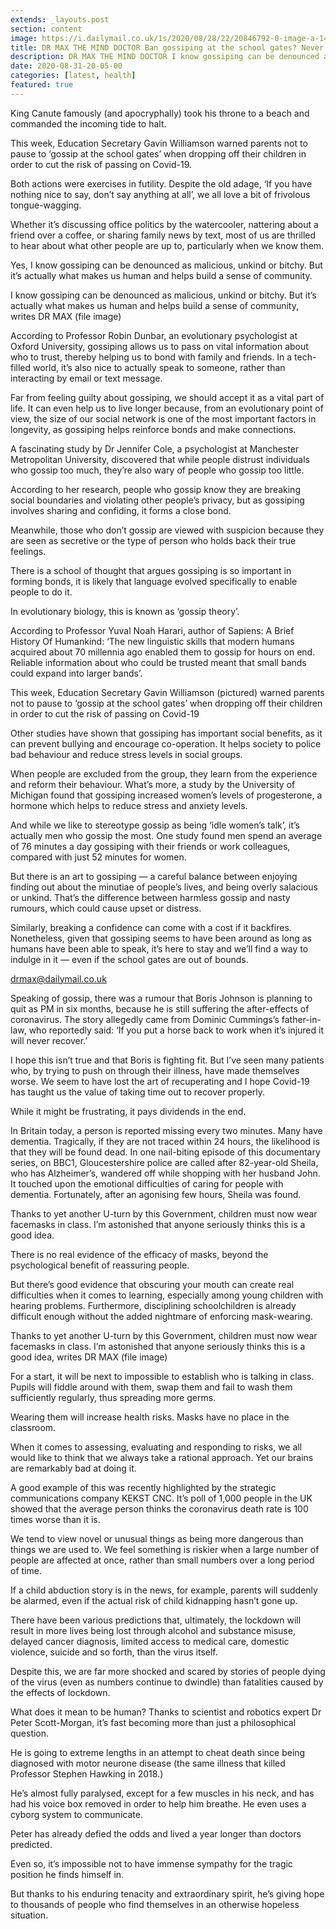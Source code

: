 ```yaml
---
extends: _layouts.post
section: content
image: https://i.dailymail.co.uk/1s/2020/08/28/22/20846792-0-image-a-14_1598649739696.jpg 
title: DR MAX THE MIND DOCTOR Ban gossiping at the school gates? Never... 
description: DR MAX THE MIND DOCTOR I know gossiping can be denounced as malicious, unkind or bitchy. But its actually what makes us human and helps build a sense of community. 
date: 2020-08-31-20-05-00 
categories: [latest, health] 
featured: true 
--- 
```

King Canute famously (and apocryphally) took his throne to a beach and commanded the incoming tide to halt.

This week, Education Secretary Gavin Williamson warned parents not to pause to ‘gossip at the school gates’ when dropping off their children in order to cut the risk of passing on Covid-19.

Both actions were exercises in futility. Despite the old adage, ‘If you have nothing nice to say, don’t say anything at all’, we all love a bit of frivolous tongue-wagging.

Whether it’s discussing office politics by the watercooler, nattering about a friend over a coffee, or sharing family news by text, most of us are thrilled to hear about what other people are up to, particularly when we know them.

Yes, I know gossiping can be denounced as malicious, unkind or bitchy. But it’s actually what makes us human and helps build a sense of community.

I know gossiping can be denounced as malicious, unkind or bitchy. But it’s actually what makes us human and helps build a sense of community, writes DR MAX (file image)

According to Professor Robin Dunbar, an evolutionary psychologist at Oxford University, gossiping allows us to pass on vital information about who to trust, thereby helping us to bond with family and friends. In a tech-filled world, it’s also nice to actually speak to someone, rather than interacting by email or text message.

Far from feeling guilty about gossiping, we should accept it as a vital part of life. It can even help us to live longer because, from an evolutionary point of view, the size of our social network is one of the most important factors in longevity, as gossiping helps reinforce bonds and make connections.

A fascinating study by Dr Jennifer Cole, a psychologist at Manchester Metropolitan University, discovered that while people distrust individuals who gossip too much, they’re also wary of people who gossip too little.

According to her research, people who gossip know they are breaking social boundaries and violating other people’s privacy, but as gossiping involves sharing and confiding, it forms a close bond.

Meanwhile, those who don’t gossip are viewed with suspicion because they are seen as secretive or the type of person who holds back their true feelings.

There is a school of thought that argues gossiping is so important in forming bonds, it is likely that language evolved specifically to enable people to do it.

In evolutionary biology, this is known as ‘gossip theory’.

According to Professor Yuval Noah Harari, author of Sapiens: A Brief History Of Humankind: ‘The new linguistic skills that modern humans acquired about 70 millennia ago enabled them to gossip for hours on end. Reliable information about who could be trusted meant that small bands could expand into larger bands’.

This week, Education Secretary Gavin Williamson (pictured) warned parents not to pause to ‘gossip at the school gates’ when dropping off their children in order to cut the risk of passing on Covid-19 

Other studies have shown that gossiping has important social benefits, as it can prevent bullying and encourage co-operation. It helps society to police bad behaviour and reduce stress levels in social groups.

When people are excluded from the group, they learn from the experience and reform their behaviour. What’s more, a study by the University of Michigan found that gossiping increased women’s levels of progesterone, a hormone which helps to reduce stress and anxiety levels.

And while we like to stereotype gossip as being ‘idle women’s talk’, it’s actually men who gossip the most. One study found men spend an average of 76 minutes a day gossiping with their friends or work colleagues, compared with just 52 minutes for women.

But there is an art to gossiping — a careful balance between enjoying finding out about the minutiae of people’s lives, and being overly salacious or unkind. That’s the difference between harmless gossip and nasty rumours, which could cause upset or distress.

Similarly, breaking a confidence can come with a cost if it backfires. Nonetheless, given that gossiping seems to have been around as long as humans have been able to speak, it’s here to stay and we’ll find a way to indulge in it — even if the school gates are out of bounds. 

drmax@dailymail.co.uk 

Speaking of gossip, there was a rumour that Boris Johnson is planning to quit as PM in six months, because he is still suffering the after-effects of coronavirus. The story allegedly came from Dominic Cummings’s father-in-law, who reportedly said: ‘If you put a horse back to work when it’s injured it will never recover.’

I hope this isn’t true and that Boris is fighting fit. But I’ve seen many patients who, by trying to push on through their illness, have made themselves worse. We seem to have lost the art of recuperating and I hope Covid-19 has taught us the value of taking time out to recover properly.

While it might be frustrating, it pays dividends in the end.

In Britain today, a person is reported missing every two minutes. Many have dementia. Tragically, if they are not traced within 24 hours, the likelihood is that they will be found dead. In one nail-biting episode of this documentary series, on BBC1, Gloucestershire police are called after 82-year-old Sheila, who has Alzheimer’s, wandered off while shopping with her husband John. It touched upon the emotional difficulties of caring for people with dementia. Fortunately, after an agonising few hours, Sheila was found.

Thanks to yet another U-turn by this Government, children must now wear facemasks in class. I’m astonished that anyone seriously thinks this is a good idea.

There is no real evidence of the efficacy of masks, beyond the psychological benefit of reassuring people.

But there’s good evidence that obscuring your mouth can create real difficulties when it comes to learning, especially among young children with hearing problems. Furthermore, disciplining schoolchildren is already difficult enough without the added nightmare of enforcing mask-wearing.

Thanks to yet another U-turn by this Government, children must now wear facemasks in class. I’m astonished that anyone seriously thinks this is a good idea, writes DR MAX (file image)

For a start, it will be next to impossible to establish who is talking in class. Pupils will fiddle around with them, swap them and fail to wash them sufficiently regularly, thus spreading more germs.

Wearing them will increase health risks. Masks have no place in the classroom.

When it comes to assessing, evaluating and responding to risks, we all would like to think that we always take a rational approach. Yet our brains are remarkably bad at doing it.

A good example of this was recently highlighted by the strategic communications company KEKST CNC. It’s poll of 1,000 people in the UK showed that the average person thinks the coronavirus death rate is 100 times worse than it is.

We tend to view novel or unusual things as being more dangerous than things we are used to. We feel something is riskier when a large number of people are affected at once, rather than small numbers over a long period of time.

If a child abduction story is in the news, for example, parents will suddenly be alarmed, even if the actual risk of child kidnapping hasn’t gone up.

There have been various predictions that, ultimately, the lockdown will result in more lives being lost through alcohol and substance misuse, delayed cancer diagnosis, limited access to medical care, domestic violence, suicide and so forth, than the virus itself.

Despite this, we are far more shocked and scared by stories of people dying of the virus (even as numbers continue to dwindle) than fatalities caused by the effects of lockdown.

What does it mean to be human? Thanks to scientist and robotics expert Dr Peter Scott-Morgan, it’s fast becoming more than just a philosophical question.

He is going to extreme lengths in an attempt to cheat death since being diagnosed with motor neurone disease (the same illness that killed Professor Stephen Hawking in 2018.)

He’s almost fully paralysed, except for a few muscles in his neck, and has had his voice box removed in order to help him breathe. He even uses a cyborg system to communicate.

Peter has already defied the odds and lived a year longer than doctors predicted.

Even so, it’s impossible not to have immense sympathy for the tragic position he finds himself in.

But thanks to his enduring tenacity and extraordinary spirit, he’s giving hope to thousands of people who find themselves in an otherwise hopeless situation. 

